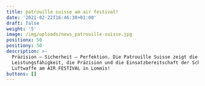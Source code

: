 ```yaml
---
title: patrouille suisse am air festival!
date: '2021-02-22T16:46:38+01:00'
draft: false
weight: '5'
image: /img/uploads/news_patrouille-suisse.jpg
positionx: 50
positiony: 50
description: >-
  Präzision – Sicherheit – Perfektion. Die Patrouille Suisse zeigt die
  Leistungsfähigkeit, die Präzision und die Einsatzbereitschaft der Schweizer
  Luftwaffe am AIR FESTIVAL in Lommis!
buttons: []
---
```


